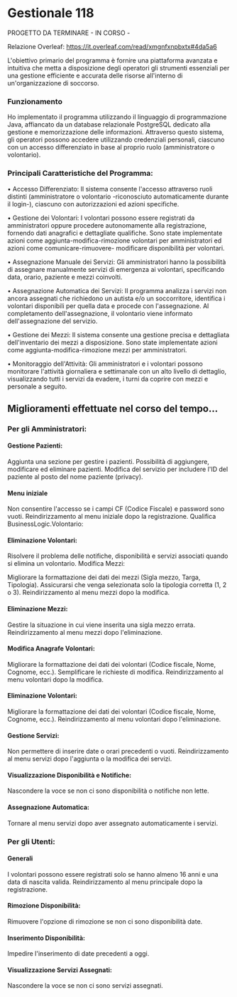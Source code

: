# Gestionale 118
PROGETTO DA TERMINARE - IN CORSO -

Relazione Overleaf: https://it.overleaf.com/read/xmgnfxnpbxtx#4da5a6

L'obiettivo primario del programma è fornire una piattaforma avanzata e intuitiva che metta a disposizione degli operatori gli strumenti essenziali per una gestione efficiente e accurata delle risorse all'interno di un'organizzazione di soccorso.

### Funzionamento
Ho implementato il programma utilizzando il linguaggio di programmazione Java, affiancato da un database relazionale PostgreSQL dedicato alla gestione e memorizzazione delle informazioni. Attraverso questo sistema, gli operatori possono accedere utilizzando credenziali personali, ciascuno con un accesso differenziato in base al proprio ruolo (amministratore o volontario).



### Principali Caratteristiche del Programma:

• Accesso Differenziato: Il sistema consente l'accesso attraverso ruoli distinti (amministratore o volontario -riconosciuto automaticamente durante il login-), ciascuno con autorizzazioni ed azioni specifiche.

• Gestione dei Volontari: I volontari possono essere registrati da amministratori oppure procedere autonomamente alla registrazione, fornendo dati anagrafici e dettagliate qualifiche.
Sono state implementate azioni come aggiunta-modifica-rimozione volontari per amministratori ed azioni come comunicare-rimuovere- modificare disponibilità per volontari.

• Assegnazione Manuale dei Servizi: Gli amministratori hanno la possibilità di assegnare manualmente servizi di emergenza ai volontari, specificando data, orario, paziente e mezzi coinvolti.

• Assegnazione Automatica dei Servizi: Il programma analizza i servizi non ancora assegnati che richiedono un autista e/o un soccorritore, identifica i volontari disponibili per quella data e procede con l'assegnazione. Al completamento dell'assegnazione, il volontario viene informato dell'assegnazione del servizio.

• Gestione dei Mezzi: Il sistema consente una gestione precisa e dettagliata dell'inventario dei mezzi a disposizione. Sono state implementate azioni come aggiunta-modifica-rimozione mezzi per amministratori.

• Monitoraggio dell'Attività: Gli amministratori e i volontari possono monitorare l'attività giornaliera e settimanale con un alto livello di dettaglio, visualizzando tutti i servizi da evadere, i turni da coprire con mezzi e personale a seguito.


## Miglioramenti effettuate nel corso del tempo...

### Per gli Amministratori:
#### Gestione Pazienti:
Aggiunta una sezione per gestire i pazienti.
Possibilità di aggiungere, modificare ed eliminare pazienti.
Modifica del servizio per includere l'ID del paziente al posto del nome paziente (privacy).


#### Menu iniziale
Non consentire l'accesso se i campi CF (Codice Fiscale) e password sono vuoti.
Reindirizzamento al menu iniziale dopo la registrazione.
Qualifica BusinessLogic.Volontario:

#### Eliminazione Volontari:
Risolvere il problema delle notifiche, disponibilità e servizi associati quando si elimina un volontario.
Modifica Mezzi:

Migliorare la formattazione dei dati dei mezzi (Sigla mezzo, Targa, Tipologia).
Assicurarsi che venga selezionata solo la tipologia corretta (1, 2 o 3).
Reindirizzamento al menu mezzi dopo la modifica.

#### Eliminazione Mezzi:
Gestire la situazione in cui viene inserita una sigla mezzo errata.
Reindirizzamento al menu mezzi dopo l'eliminazione.

#### Modifica Anagrafe Volontari:
Migliorare la formattazione dei dati dei volontari (Codice fiscale, Nome, Cognome, ecc.).
Semplificare le richieste di modifica.
Reindirizzamento al menu volontari dopo la modifica.

#### Eliminazione Volontari:
Migliorare la formattazione dei dati dei volontari (Codice fiscale, Nome, Cognome, ecc.).
Reindirizzamento al menu volontari dopo l'eliminazione.

#### Gestione Servizi:
Non permettere di inserire date o orari precedenti o vuoti.
Reindirizzamento al menu servizi dopo l'aggiunta o la modifica dei servizi.

#### Visualizzazione Disponibilità e Notifiche:
Nascondere la voce se non ci sono disponibilità o notifiche non lette.

#### Assegnazione Automatica:
Tornare al menu servizi dopo aver assegnato automaticamente i servizi.



### Per gli Utenti:
#### Generali
I volontari possono essere registrati solo se hanno almeno 16 anni e una data di nascita valida.
Reindirizzamento al menu principale dopo la registrazione.
#### Rimozione Disponibilità:
Rimuovere l'opzione di rimozione se non ci sono disponibilità date.

#### Inserimento Disponibilità:
Impedire l'inserimento di date precedenti a oggi.

#### Visualizzazione Servizi Assegnati:
Nascondere la voce se non ci sono servizi assegnati.

